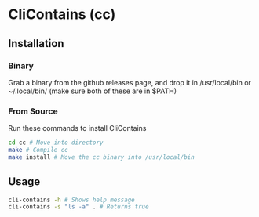 # CliContains (cc)

## Installation
### Binary
Grab a binary from the github releases page, and drop it in /usr/local/bin or ~/.local/bin/ (make sure both of these are in $PATH)

### From Source
Run these commands to install CliContains
```bash
cd cc # Move into directory
make # Compile cc
make install # Move the cc binary into /usr/local/bin
```

## Usage
```bash
cli-contains -h # Shows help message
cli-contains -s "ls -a" . # Returns true
```
